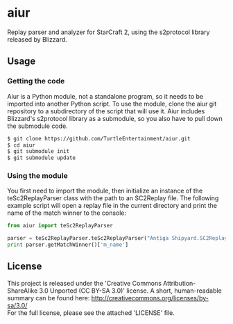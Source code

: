 aiur
====

Replay parser and analyzer for StarCraft 2, using the s2protocol library
released by Blizzard.

## Usage

### Getting the code

Aiur is a Python module, not a standalone program, so it needs to be imported
into another Python script. To use the module, clone the aiur git repository
to a subdirectory of the script that will use it. Aiur includes Blizzard's
s2protocol library as a submodule, so you also have to pull down the submodule
code.

```bash
$ git clone https://github.com/TurtleEntertainment/aiur.git
$ cd aiur
$ git submodule init
$ git submodule update
```

### Using the module

You first need to import the module, then initialize an instance of the 
teSc2ReplayParser class with the path to an SC2Replay file.  The following
example script will open a replay file in the current directory and print the
name of the match winner to the console:

```python
from aiur import teSc2ReplayParser

parser = teSc2ReplayParser.teSc2ReplayParser("Antiga Shipyard.SC2Replay")
print parser.getMatchWinner()['m_name']
```

## License

This project is released under the 'Creative Commons Attribution-ShareAlike 3.0
Unported (CC BY-SA 3.0)' license. A short, human-readable summary can be found
here: http://creativecommons.org/licenses/by-sa/3.0/<br />
For the full license, please see the attached 'LICENSE' file.
